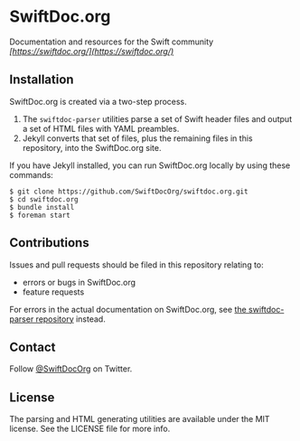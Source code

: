 # SwiftDoc.org

Documentation and resources for the Swift community  
_[https://swiftdoc.org/](https://swiftdoc.org/)_

## Installation

SwiftDoc.org is created via a two-step process.

1. The `swiftdoc-parser` utilities parse a set of Swift header files and output a set of HTML files with YAML preambles.
2. Jekyll converts that set of files, plus the remaining files in this repository, into the SwiftDoc.org site.

If you have Jekyll installed, you can run SwiftDoc.org locally by using these commands:

```
$ git clone https://github.com/SwiftDocOrg/swiftdoc.org.git
$ cd swiftdoc.org
$ bundle install
$ foreman start
```

## Contributions

Issues and pull requests should be filed in this repository relating to:

- errors or bugs in SwiftDoc.org
- feature requests

For errors in the actual documentation on SwiftDoc.org, see [the swiftdoc-parser repository](https://github.com/SwiftDocOrg/swiftdoc-parser) instead.

## Contact

Follow [@SwiftDocOrg](https://twitter.com/SwiftDocOrg) on Twitter.

## License

The parsing and HTML generating utilities are available under the MIT license. See the LICENSE file for more info.
